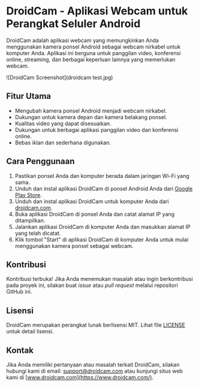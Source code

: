 # DroidCam - Aplikasi Webcam untuk Perangkat Seluler Android

DroidCam adalah aplikasi webcam yang memungkinkan Anda menggunakan kamera ponsel Android sebagai webcam nirkabel untuk komputer Anda. Aplikasi ini berguna untuk panggilan video, konferensi online, streaming, dan berbagai keperluan lainnya yang memerlukan webcam.

![DroidCam Screenshot](droidcam test.jpg)

## Fitur Utama

- Mengubah kamera ponsel Android menjadi webcam nirkabel.
- Dukungan untuk kamera depan dan kamera belakang ponsel.
- Kualitas video yang dapat disesuaikan.
- Dukungan untuk berbagai aplikasi panggilan video dan konferensi online.
- Bebas iklan dan sederhana digunakan.

## Cara Penggunaan

1. Pastikan ponsel Anda dan komputer berada dalam jaringan Wi-Fi yang sama.
2. Unduh dan instal aplikasi DroidCam di ponsel Android Anda dari [Google Play Store](https://play.google.com/store/apps/details?id=com.dev47apps.droidcam).
3. Unduh dan instal aplikasi DroidCam untuk komputer Anda dari [droidcam.com](https://www.dev47apps.com/droidcam/windows/).
4. Buka aplikasi DroidCam di ponsel Anda dan catat alamat IP yang ditampilkan.
5. Jalankan aplikasi DroidCam di komputer Anda dan masukkan alamat IP yang telah dicatat.
6. Klik tombol "Start" di aplikasi DroidCam di komputer Anda untuk mulai menggunakan kamera ponsel sebagai webcam.

## Kontribusi

Kontribusi terbuka! Jika Anda menemukan masalah atau ingin berkontribusi pada proyek ini, silakan buat _issue_ atau _pull request_ melalui repositori GitHub ini.

## Lisensi

DroidCam merupakan perangkat lunak berlisensi MIT. Lihat file [LICENSE](LICENSE) untuk detail lisensi.

## Kontak

Jika Anda memiliki pertanyaan atau masalah terkait DroidCam, silakan hubungi kami di email: support@droidcam.com atau kunjungi situs web kami di [www.droidcam.com](https://www.droidcam.com/).

